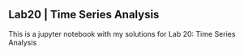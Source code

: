 ## Lab20 | Time Series Analysis

This is a jupyter notebook with my solutions for Lab 20: Time Series Analysis
